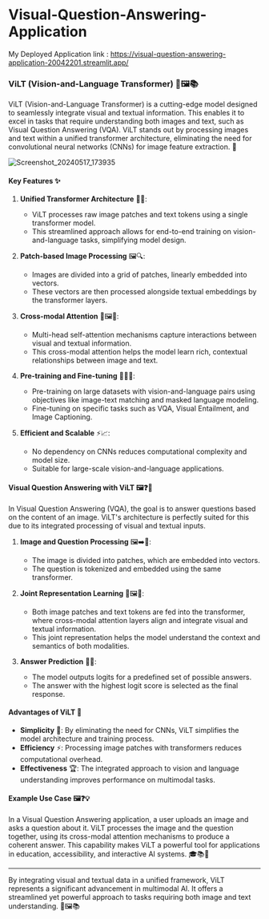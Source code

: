 # Visual-Question-Answering-Application
My Deployed Application link : https://visual-question-answering-application-20042201.streamlit.app/
### ViLT (Vision-and-Language Transformer) 🚀🖼️📚

ViLT (Vision-and-Language Transformer) is a cutting-edge model designed to seamlessly integrate visual and textual information. This enables it to excel in tasks that require understanding both images and text, such as Visual Question Answering (VQA). ViLT stands out by processing images and text within a unified transformer architecture, eliminating the need for convolutional neural networks (CNNs) for image feature extraction. 🌟

![Screenshot_20240517_173935](https://github.com/Nadipalli-Sandeep/Visual-Question-Answering-Application/assets/106082542/5213a9ae-22aa-49e5-b798-9ad4a3ae3d2e)

#### Key Features ✨

1. **Unified Transformer Architecture** 🎨🧠:
   - ViLT processes raw image patches and text tokens using a single transformer model.
   - This streamlined approach allows for end-to-end training on vision-and-language tasks, simplifying model design.

2. **Patch-based Image Processing** 🖼️🔍:
   - Images are divided into a grid of patches, linearly embedded into vectors.
   - These vectors are then processed alongside textual embeddings by the transformer layers.

3. **Cross-modal Attention** 🔄🖼️📖:
   - Multi-head self-attention mechanisms capture interactions between visual and textual information.
   - This cross-modal attention helps the model learn rich, contextual relationships between image and text.

4. **Pre-training and Fine-tuning** 🏋️‍♂️🎯:
   - Pre-training on large datasets with vision-and-language pairs using objectives like image-text matching and masked language modeling.
   - Fine-tuning on specific tasks such as VQA, Visual Entailment, and Image Captioning.

5. **Efficient and Scalable** ⚡📈:
   - No dependency on CNNs reduces computational complexity and model size.
   - Suitable for large-scale vision-and-language applications.

#### Visual Question Answering with ViLT 🖼️❓🤔

In Visual Question Answering (VQA), the goal is to answer questions based on the content of an image. ViLT's architecture is perfectly suited for this due to its integrated processing of visual and textual inputs.

1. **Image and Question Processing** 🖼️➡️🧠:
   - The image is divided into patches, which are embedded into vectors.
   - The question is tokenized and embedded using the same transformer.

2. **Joint Representation Learning** 🔄🖼️📖:
   - Both image patches and text tokens are fed into the transformer, where cross-modal attention layers align and integrate visual and textual information.
   - This joint representation helps the model understand the context and semantics of both modalities.

3. **Answer Prediction** 💬🎯:
   - The model outputs logits for a predefined set of possible answers.
   - The answer with the highest logit score is selected as the final response.

#### Advantages of ViLT 🌟

- **Simplicity** 🧩: By eliminating the need for CNNs, ViLT simplifies the model architecture and training process.
- **Efficiency** ⚡: Processing image patches with transformers reduces computational overhead.
- **Effectiveness** 🏆: The integrated approach to vision and language understanding improves performance on multimodal tasks.

#### Example Use Case 🖼️❓💡

In a Visual Question Answering application, a user uploads an image and asks a question about it. ViLT processes the image and the question together, using its cross-modal attention mechanisms to produce a coherent answer. This capability makes ViLT a powerful tool for applications in education, accessibility, and interactive AI systems. 🎓📚🤖

---

By integrating visual and textual data in a unified framework, ViLT represents a significant advancement in multimodal AI. It offers a streamlined yet powerful approach to tasks requiring both image and text understanding. 🚀🖼️📚
